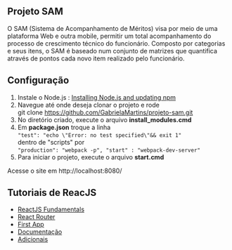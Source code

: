 ## Projeto SAM ##
O SAM (Sistema de Acompanhamento de Méritos) visa por meio de uma plataforma Web e outra mobile, permitir um total acompanhamento do processo de crescimento técnico do funcionário.  Composto por categorias e seus itens, o SAM é baseado num conjunto de matrizes que quantifica através de pontos cada novo item realizado pelo funcionário.

## Configuração ##

 1. Instale o Node.js : [Installing Node.js and updating npm](https://docs.npmjs.com/getting-started/installing-node)
 2. Navegue até onde deseja clonar o projeto e rode<br>git clone https://github.com/GabrielaMartins/projeto-sam.git
 3. No diretório criado, execute o arquivo **install_modules.cmd**
 7. Em **package.json** troque a linha<br>`"test": "echo \"Error: no test specified\"&& exit 1"`<br>dentro de "scripts" por<br>`"production": "webpack -p", "start" : "webpack-dev-server"`
 8. Para iniciar o projeto, execute o arquivo **start.cmd**

Acesse o site em http://localhost:8080/


## Tutoriais de ReacJS ##
 - [ReactJS Fundamentals](http://courses.reactjsprogram.com/courses/reactjsfundamentals)
 - [React Router](https://egghead.io/series/getting-started-with-react-router)
 - [First App](https://egghead.io/series/react-testing-cookbook)
 - [Documentação](https://facebook.github.io/react/)
 - [Adicionais](https://css-tricks.com/search-results/?q=reactjs)

